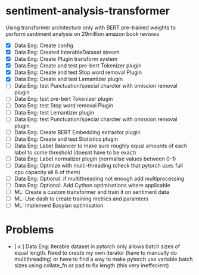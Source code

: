 # sentiment-analysis-transformer
Using transformer architecture only with BERT pre-trained weights to perform sentiment analysis on 29million amazon book reviews

- [x] Data Eng: Create config
- [x] Data Eng: Created InterableDataset stream
- [x] Data Eng: Create Plugin transform system
- [x] Data Eng: Create and test pre-bert Tokenizer plugin
- [x] Data Eng: Create and test Stop word removal Plugin
- [x] Data Eng: Create and test Lemantizer plugin
- [ ] Data Eng: test Punctuation/special charcter with omission removal plugin
- [ ] Data Eng: test pre-bert Tokenizer plugin
- [ ] Data Eng: test Stop word removal Plugin
- [ ] Data Eng: test Lemantizer plugin
- [ ] Data Eng: test Punctuation/special charcter with omission removal plugin
- [ ] Data Eng: Create BERT Embedding extractor plugin 
- [ ] Data Eng: Create and test Statistics plugin 
- [ ] Data Eng: Label Balancer to make sure roughly equal amounts of each label to some threshold (doesnt have to be exact)
- [ ] Data Eng: Label normalizer plugin (normalise values between 0-1)
- [ ] Data Eng: Optmize with multi-threading (check that pytorch uses full cpu capacity all 6 of them)
- [ ] Data Eng: Optional: if multithreading not enough add multiprocessing
- [ ] Data Eng: Optional: Add Cython optimisations where applicable
- [ ] ML:       Create a custom transformer and train it on sentiment data
- [ ] ML:       Use dash to create training metrics and paramters
- [ ] ML:       Implement Basyian optimisation

# Problems 

- [ x ] Data Eng: Iterable dataset in pytorch only allows batch sizes of equal length. Need to create my own iterator (have to manually do multithreading) or have to find a way to make pytorch use variable batch sizes using collate_fn or pad to fix length (this very ineffecient)

